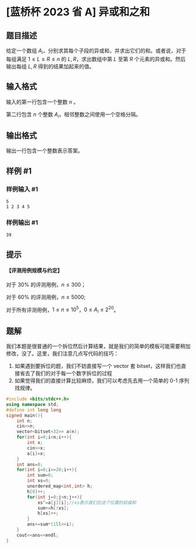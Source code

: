 # [蓝桥杯 2023 省 A] 异或和之和

## 题目描述

给定一个数组 $A_i$，分别求其每个子段的异或和，并求出它们的和。或者说，对于每组满足 $1 \leq L \leq R \leq n$ 的 $L,R$，求出数组中第 $L$ 至第 $R$ 个元素的异或和。然后输出每组 $L,R$ 得到的结果加起来的值。

## 输入格式

输入的第一行包含一个整数 $n$ 。

第二行包含 $n$ 个整数 $A_i$，相邻整数之间使用一个空格分隔。

## 输出格式

输出一行包含一个整数表示答案。

## 样例 #1

### 样例输入 #1

```
5
1 2 3 4 5
```

### 样例输出 #1

```
39
```

## 提示

#### 【评测用例规模与约定】

对于 $30 \%$ 的评测用例，$n \leq 300$；

对于 $60 \%$ 的评测用例，$n \leq 5000$;

对于所有评测用例，$1 \leq n \leq 10^5$，$0 \leq A_i \leq 2^{20}$。

## 题解
我们本题是很普通的一个拆位然后计算结果，就是我们的简单的模板可能需要稍加修改，没了。这里，我们注意几点写代码的技巧：
1. 如果遇到要拆位的题，我们不妨直接写一个 vector 套 bitset，这样我们也直接省去了我们的对于每一个数字拆位的过程
2. 如果觉得我们的直接计算比较麻烦，我们可以考虑先去用一个简单的 0-1 序列找规律。

```cpp
#include <bits/stdc++.h>
using namespace std;
#define int long long
signed main(){
	int n;
	cin>>n;
	vector<bitset<32>> a(n);
	for(int i=0;i<n;i++){
		int x;
		cin>>x;
		a[i]=x;
	}
	int ans=0;
	for(int i=0;i<=20;i++){
		int sum=0;
		int xs=0;
		unordered_map<int,int> h;
		h[0]++;
		for(int j=0;j<n;j++){
			xs^=a[j][i];//xs表示我们在这个位置的前缀和
			sum+=h[!xs];
			h[xs]++; 
		}
		ans+=sum*(1ll<<i);
	}
	cout<<ans<<endl;
}
```